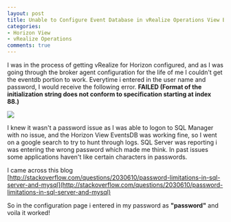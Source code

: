 ```yaml
---
layout: post
title: Unable to Configure Event Database in vRealize Operations View Broker Agent
categories:
- Horizon View
- vRealize Operations
comments: true
---
```

I was in the process of getting vRealize for Horizon configured, and as I was going through the broker agent configuration for the life of me I couldn't get the eventdb portion to work. Everytime i entered in the user name and password, I would receive the following error. **FAILED (Format of the initialization string does not conform to specification starting at index 88.)**

![](/images/vROeventdb.png)

I knew it wasn't a password issue as I was able to logon to SQL Manager with no issue, and the Horizon View EventsDB was working fine, so I went on a google search to try to hunt through logs. SQL Server was reporting i was entering the wrong password which made me think. In past issues some applications haven't like certain characters in passwords.

I came across this blog [http://stackoverflow.com/questions/2030610/password-limitations-in-sql-server-and-mysql](http://stackoverflow.com/questions/2030610/password-limitations-in-sql-server-and-mysql)

So in the configuration page i entered in my password as **"password"** and voila it worked!
